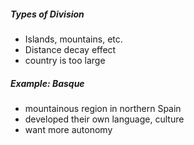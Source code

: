 ##### Types of Division
- Islands, mountains, etc.
- Distance decay effect 
- country is too large
##### Example: Basque
- mountainous region in northern Spain
- developed their own language, culture
- want more autonomy